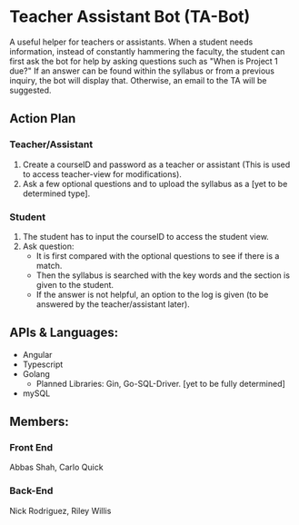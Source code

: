 # Teacher Assistant Bot (TA-Bot)
A useful helper for teachers or assistants. When a student needs information, instead of constantly hammering the faculty, the student can first ask the bot for help by asking questions such as "When is Project 1 due?" If an answer can be found within the syllabus or from a previous inquiry, the bot will display that. Otherwise, an email to the TA will be suggested.

## Action Plan
### Teacher/Assistant
1) Create a courseID and password as a teacher or assistant (This is used to access teacher-view for modifications).
2) Ask a few optional questions and to upload the syllabus as a [yet to be determined type].

### Student
1) The student has to input the courseID to access the student view.
2) Ask question:
   - It is first compared with the optional questions to see if there is a match.
   - Then the syllabus is searched with the key words and the section is given to the student.
   - If the answer is not helpful, an option to the log is given (to be answered by the teacher/assistant later).

## APIs & Languages:
   - Angular
   - Typescript
   - Golang
      * Planned Libraries: Gin, Go-SQL-Driver. [yet to be fully determined]
   - mySQL

## Members:
### Front End
Abbas Shah, Carlo Quick

### Back-End
Nick Rodriguez, Riley Willis
